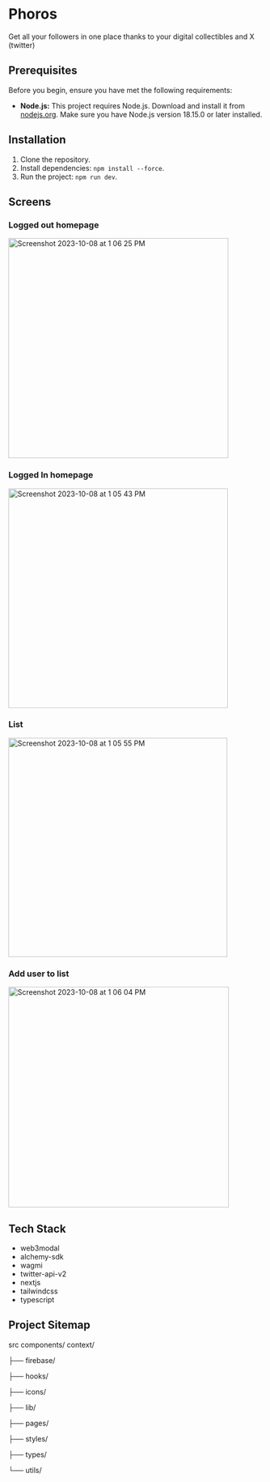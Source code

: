 # Phoros

Get all your followers in one place thanks to your digital collectibles and X (twitter)

## Prerequisites

Before you begin, ensure you have met the following requirements:

- **Node.js:** This project requires Node.js. Download and install it from [nodejs.org](https://nodejs.org/). Make sure you have Node.js version 18.15.0 or later installed.


## Installation

1. Clone the repository.
2. Install dependencies: `npm install --force`.
2. Run the project: `npm run dev`.

## Screens

### Logged out homepage
<img width="435" alt="Screenshot 2023-10-08 at 1 06 25 PM" src="https://github.com/robertram/phoros/assets/37461123/356a5eaf-96a4-4478-a05c-c55b0acfc253">

### Logged In homepage
<img width="434" alt="Screenshot 2023-10-08 at 1 05 43 PM" src="https://github.com/robertram/phoros/assets/37461123/ebfec134-205a-4ae8-ad0b-f7a1a44e8788">

### List 
<img width="433" alt="Screenshot 2023-10-08 at 1 05 55 PM" src="https://github.com/robertram/phoros/assets/37461123/59e1c5ed-d7bd-4106-b4d0-1d2bc95f772d">

### Add user to list
<img width="436" alt="Screenshot 2023-10-08 at 1 06 04 PM" src="https://github.com/robertram/phoros/assets/37461123/1c1bd860-f858-4ac3-a597-0ffb281b2b94">


## Tech Stack

- web3modal
- alchemy-sdk
- wagmi
- twitter-api-v2
- nextjs
- tailwindcss
- typescript


## Project Sitemap

src
   components/
   context/

├── firebase/

├── hooks/

├── icons/

├── lib/

├── pages/

├── styles/

├── types/

└── utils/




